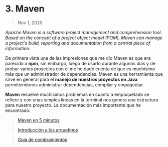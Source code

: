 # 3. Maven

> Nov 1, 2020

*Apache Maven is a software project management and comprehension tool. Based on the concept of a project object model (POM), Maven can manage a project's build, reporting and documentation from a central piece of information.*

De primera vista una de las impresiones que me dio Maven es que era parecido a **npm**, sin embargo, luego de usarlo durante algunos días y de probar varios proyectos con el me he dado cuenta de que es muchisimo más que un administrador de dependencias. Maven es una herramienta que sirve en general para el **manejo de nuestros proyectos en Java** permitiendonos administrar dependencias, compilar y empaquetar. 

**Maven** resuelve muchisimos problemas en cuanto a empaquetado se refiere y con unas simples lineas en la terminal nos genera una estructura para nuestro proyecto. La documentación más importante que he encontrado:

> [Maven en 5 minutos](https://maven.apache.org/guides/getting-started/maven-in-five-minutes.html)

> [Introducción a los arquetipos](https://maven.apache.org/guides/introduction/introduction-to-archetypes.html)

> [Guia de nombramientos](http://maven.apache.org/guides/mini/guide-naming-conventions.html)
